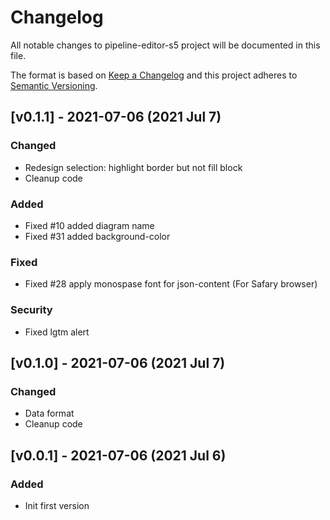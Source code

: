 # Changelog

All notable changes to pipeline-editor-s5 project will be documented in this file.
 
The format is based on [Keep a Changelog](http://keepachangelog.com/)
and this project adheres to [Semantic Versioning](http://semver.org/).


## [v0.1.1] - 2021-07-06 (2021 Jul 7)

### Changed

* Redesign selection: highlight border but not fill block
* Cleanup code

### Added

* Fixed #10 added diagram name
* Fixed #31 added background-color

### Fixed

* Fixed #28 apply monospase font for json-content (For Safary browser)


### Security

* Fixed lgtm alert

## [v0.1.0] - 2021-07-06 (2021 Jul 7)

### Changed

* Data format
* Cleanup code

## [v0.0.1] - 2021-07-06 (2021 Jul 6)

### Added

* Init first version